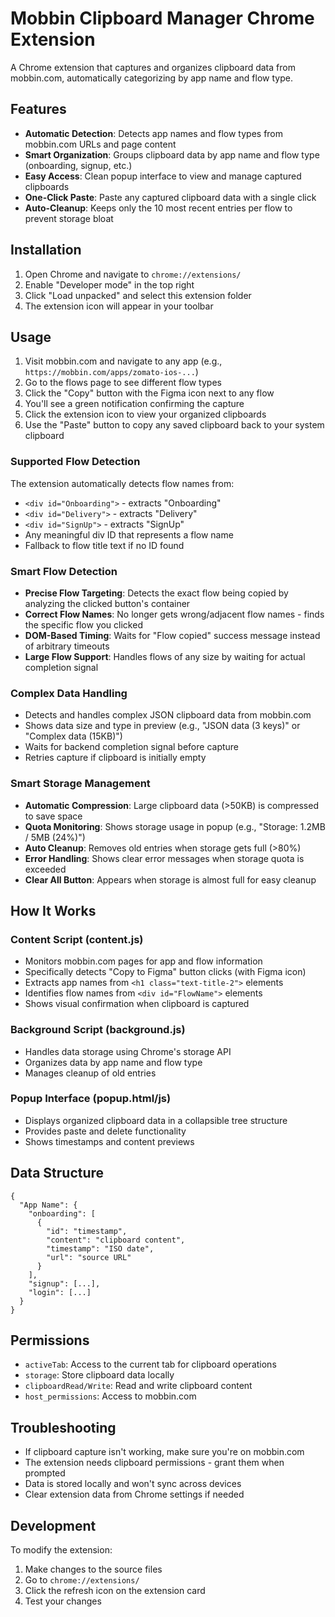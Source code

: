 # Mobbin Clipboard Manager Chrome Extension

A Chrome extension that captures and organizes clipboard data from mobbin.com, automatically categorizing by app name and flow type.

## Features

- **Automatic Detection**: Detects app names and flow types from mobbin.com URLs and page content
- **Smart Organization**: Groups clipboard data by app name and flow type (onboarding, signup, etc.)
- **Easy Access**: Clean popup interface to view and manage captured clipboards
- **One-Click Paste**: Paste any captured clipboard data with a single click
- **Auto-Cleanup**: Keeps only the 10 most recent entries per flow to prevent storage bloat

## Installation

1. Open Chrome and navigate to `chrome://extensions/`
2. Enable "Developer mode" in the top right
3. Click "Load unpacked" and select this extension folder
4. The extension icon will appear in your toolbar

## Usage

1. Visit mobbin.com and navigate to any app (e.g., `https://mobbin.com/apps/zomato-ios-...`)
2. Go to the flows page to see different flow types
3. Click the "Copy" button with the Figma icon next to any flow
4. You'll see a green notification confirming the capture
5. Click the extension icon to view your organized clipboards
6. Use the "Paste" button to copy any saved clipboard back to your system clipboard

### Supported Flow Detection
The extension automatically detects flow names from:
- `<div id="Onboarding">` - extracts "Onboarding"
- `<div id="Delivery">` - extracts "Delivery"
- `<div id="SignUp">` - extracts "SignUp" 
- Any meaningful div ID that represents a flow name
- Fallback to flow title text if no ID found

### Smart Flow Detection
- **Precise Flow Targeting**: Detects the exact flow being copied by analyzing the clicked button's container
- **Correct Flow Names**: No longer gets wrong/adjacent flow names - finds the specific flow you clicked
- **DOM-Based Timing**: Waits for "Flow copied" success message instead of arbitrary timeouts
- **Large Flow Support**: Handles flows of any size by waiting for actual completion signal

### Complex Data Handling
- Detects and handles complex JSON clipboard data from mobbin.com
- Shows data size and type in preview (e.g., "JSON data (3 keys)" or "Complex data (15KB)")
- Waits for backend completion signal before capture
- Retries capture if clipboard is initially empty

### Smart Storage Management
- **Automatic Compression**: Large clipboard data (>50KB) is compressed to save space
- **Quota Monitoring**: Shows storage usage in popup (e.g., "Storage: 1.2MB / 5MB (24%)")
- **Auto Cleanup**: Removes old entries when storage gets full (>80%)
- **Error Handling**: Shows clear error messages when storage quota is exceeded
- **Clear All Button**: Appears when storage is almost full for easy cleanup

## How It Works

### Content Script (content.js)
- Monitors mobbin.com pages for app and flow information
- Specifically detects "Copy to Figma" button clicks (with Figma icon)
- Extracts app names from `<h1 class="text-title-2">` elements
- Identifies flow names from `<div id="FlowName">` elements
- Shows visual confirmation when clipboard is captured

### Background Script (background.js)
- Handles data storage using Chrome's storage API
- Organizes data by app name and flow type
- Manages cleanup of old entries

### Popup Interface (popup.html/js)
- Displays organized clipboard data in a collapsible tree structure
- Provides paste and delete functionality
- Shows timestamps and content previews

## Data Structure

```
{
  "App Name": {
    "onboarding": [
      {
        "id": "timestamp",
        "content": "clipboard content",
        "timestamp": "ISO date",
        "url": "source URL"
      }
    ],
    "signup": [...],
    "login": [...]
  }
}
```

## Permissions

- `activeTab`: Access to the current tab for clipboard operations
- `storage`: Store clipboard data locally
- `clipboardRead/Write`: Read and write clipboard content
- `host_permissions`: Access to mobbin.com

## Troubleshooting

- If clipboard capture isn't working, make sure you're on mobbin.com
- The extension needs clipboard permissions - grant them when prompted
- Data is stored locally and won't sync across devices
- Clear extension data from Chrome settings if needed

## Development

To modify the extension:
1. Make changes to the source files
2. Go to `chrome://extensions/`
3. Click the refresh icon on the extension card
4. Test your changes